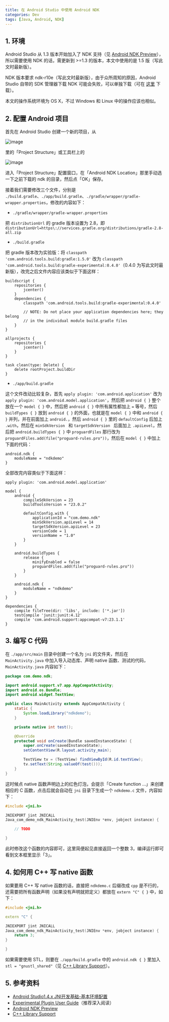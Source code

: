 ```yaml
---
title: 在 Android Studio 中使用 Android NDK
categories: Dev
tags: [Java, Android, NDK]
---
```


## 1. 环境

Android Studio 从 1.3 版本开始加入了 NDK 支持（见 [Android NDK Preview](http://tools.android.com/tech-docs/android-ndk-preview)），所以需要使用 NDK 的话，需更新到 >=1.3 的版本，本文中使用的是 1.5 版（写此文时最新版）。

NDK 版本要求 ndk-r10e（写此文时最新版），由于众所周知的原因，Android Studio 自带的 SDK 管理器下载 NDK 可能会失败，可以单独下载（可在 [这里](http://www.androiddevtools.cn/#ndk) 下载）。

本文的操作系统环境为 OS X，不过 Windows 和 Linux 中的操作应该也相似。

<!-- more -->

## 2. 配置 Android 项目

首先在 Android Studio 创建一个新的项目，从

![image](https://o33x5shzt.qnssl.com/16-2-7/22492684.jpg)

里的「Project Structure」或工具栏上的

![image](https://o33x5shzt.qnssl.com/16-2-7/14635854.jpg)

进入「Project Structure」配置窗口，在「Android NDK Location」那里手动选一下之前下载的 ndk 的目录，然后点「OK」保存。

接着我们需要修改三个文件，分别是 `./build.gradle`、`./app/build.gradle`、`./gradle/wrapper/gradle-wrapper.properties`，修改的内容如下：

- `./gradle/wrapper/gradle-wrapper.properties`

把 `distributionUrl` 的 gradle 版本设置为 2.8，即 `distributionUrl=https\://services.gradle.org/distributions/gradle-2.8-all.zip`

- `./build.gradle`

把 gradle 版本改为实验版：将 `classpath 'com.android.tools.build:gradle:1.5.0'` 改为 `classpath 'com.android.tools.build:gradle-experimental:0.4.0'`（0.4.0 为写此文时最新版），改完之后文件内容应该类似于下面这样：

```
buildscript {
    repositories {
        jcenter()
    }
    dependencies {
        classpath 'com.android.tools.build:gradle-experimental:0.4.0'

        // NOTE: Do not place your application dependencies here; they belong
        // in the individual module build.gradle files
    }
}

allprojects {
    repositories {
        jcenter()
    }
}

task clean(type: Delete) {
    delete rootProject.buildDir
}
```

- `./app/build.gradle`

这个文件改动比较复杂，首先 `apply plugin: 'com.android.application'` 改为 `apply plugin: 'com.android.model.application'`，然后把 `android { }` 整个放在一个 `model { }` 中，然后把 `android { }` 中所有属性都加上 `=` 等号，然后 `buildTypes { }` 放到 `android { }` 的外面，也就是在 `model { }` 中和 `android { }` 并列，并在前面加上 `android.`，然后 `android { }` 里的 `defaultConfig` 后加上 `.with`，然后在 `minSdkVersion ` 和 `targetSdkVersion ` 后面加上 `.apiLevel`，然后把 `android.buildTypes { }` 中 `proguardFiles` 那行改为 `proguardFiles.add(file("proguard-rules.pro"))`，然后在 `model { }` 中加上下面的代码：

```
android.ndk {
    moduleName = "ndkdemo"
}
```

全部改完内容类似于下面这样：

```
apply plugin: 'com.android.model.application'

model {
    android {
        compileSdkVersion = 23
        buildToolsVersion = "23.0.2"

        defaultConfig.with {
            applicationId = "com.demo.ndk"
            minSdkVersion.apiLevel = 14
            targetSdkVersion.apiLevel = 23
            versionCode = 1
            versionName = "1.0"
        }
    }

    android.buildTypes {
        release {
            minifyEnabled = false
            proguardFiles.add(file("proguard-rules.pro"))
        }
    }

    android.ndk {
        moduleName = "ndkdemo"
    }
}

dependencies {
    compile fileTree(dir: 'libs', include: ['*.jar'])
    testCompile 'junit:junit:4.12'
    compile 'com.android.support:appcompat-v7:23.1.1'
}
```

## 3. 编写 C 代码

在 `./app/src/main` 目录中创建一个名为 `jni` 的文件夹，然后在 `MainActivity.java` 中加入导入动态库、声明 native 函数、测试的代码，`MainActivity.java` 内容如下：

```java
package com.demo.ndk;

import android.support.v7.app.AppCompatActivity;
import android.os.Bundle;
import android.widget.TextView;

public class MainActivity extends AppCompatActivity {
    static {
        System.loadLibrary("ndkdemo");
    }

    private native int test();

    @Override
    protected void onCreate(Bundle savedInstanceState) {
        super.onCreate(savedInstanceState);
        setContentView(R.layout.activity_main);

        TextView tv = (TextView) findViewById(R.id.textView);
        tv.setText(String.valueOf(test()));
    }
}
```

这时候点 native 函数声明边上的红色灯泡，会提示「Create function ...」来创建相应的 C 函数，点击后就会自动在 `jni` 目录下生成一个 `ndkdemo.c` 文件，内容如下：

```c
#include <jni.h>

JNIEXPORT jint JNICALL
Java_com_demo_ndk_MainActivity_test(JNIEnv *env, jobject instance) {

    // TODO

}
```

此时修改这个函数的内容即可，这里简便起见直接返回一个整数 3，编译运行即可看到文本框里显示「3」。

## 4. 如何用 C++ 写 native 函数

如果要用 C++ 写 native 函数的话，直接把 `ndkdemo.c` 后缀改成 `cpp` 是不行的，还需要把所有函数声明（如果没有声明就把定义）都放在 `extern "C" { }` 中，如下：

```cpp
#include <jni.h>

extern "C" {

JNIEXPORT jint JNICALL
Java_com_demo_ndk_MainActivity_test(JNIEnv *env, jobject instance) {
    return 3;
}

}
```

如果需要使用 STL，则要在 `./app/build.gradle` 中的 `android.ndk { }` 里加入 `stl = "gnustl_shared"`（见 [C++ Library Support](http://developer.android.com/intl/zh-cn/ndk/guides/cpp-support.html)）。

## 5. 参考资料

- [Android Studio1.4.x JNI开发基础-基本环境配置](http://www.cnblogs.com/zhuyp1015/p/4976116.html)
- [Experimental Plugin User Guide](http://tools.android.com/tech-docs/new-build-system/gradle-experimental)（推荐深入阅读）
- [Android NDK Preview](http://tools.android.com/tech-docs/android-ndk-preview)
- [C++ Library Support](http://developer.android.com/intl/zh-cn/ndk/guides/cpp-support.html)
